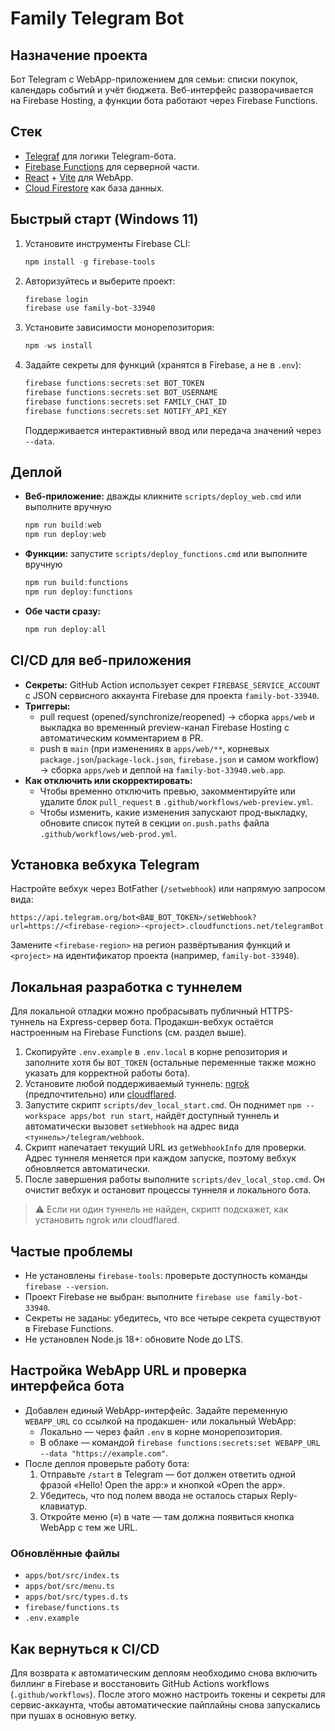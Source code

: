 # Family Telegram Bot

## Назначение проекта
Бот Telegram с WebApp-приложением для семьи: списки покупок, календарь событий и учёт бюджета. Веб-интерфейс разворачивается на Firebase Hosting, а функции бота работают через Firebase Functions.

## Стек
- [Telegraf](https://telegraf.js.org/) для логики Telegram-бота.
- [Firebase Functions](https://firebase.google.com/docs/functions) для серверной части.
- [React](https://react.dev/) + [Vite](https://vitejs.dev/) для WebApp.
- [Cloud Firestore](https://firebase.google.com/docs/firestore) как база данных.

## Быстрый старт (Windows 11)
1. Установите инструменты Firebase CLI:
   ```powershell
   npm install -g firebase-tools
   ```
2. Авторизуйтесь и выберите проект:
   ```powershell
   firebase login
   firebase use family-bot-33940
   ```
3. Установите зависимости монорепозитория:
   ```powershell
   npm -ws install
   ```
4. Задайте секреты для функций (хранятся в Firebase, а не в `.env`):
   ```powershell
   firebase functions:secrets:set BOT_TOKEN
   firebase functions:secrets:set BOT_USERNAME
   firebase functions:secrets:set FAMILY_CHAT_ID
   firebase functions:secrets:set NOTIFY_API_KEY
   ```
   Поддерживается интерактивный ввод или передача значений через `--data`.

## Деплой
- **Веб-приложение:** дважды кликните `scripts/deploy_web.cmd` или выполните вручную
  ```powershell
  npm run build:web
  npm run deploy:web
  ```
- **Функции:** запустите `scripts/deploy_functions.cmd` или выполните вручную
  ```powershell
  npm run build:functions
  npm run deploy:functions
  ```
- **Обе части сразу:**
  ```powershell
  npm run deploy:all
  ```

## CI/CD для веб-приложения
- **Секреты:** GitHub Action использует секрет `FIREBASE_SERVICE_ACCOUNT` с JSON сервисного аккаунта Firebase для проекта `family-bot-33940`.
- **Триггеры:**
  - pull request (opened/synchronize/reopened) → сборка `apps/web` и выкладка во временный preview-канал Firebase Hosting с автоматическим комментарием в PR.
  - push в `main` (при изменениях в `apps/web/**`, корневых `package.json`/`package-lock.json`, `firebase.json` и самом workflow) → сборка `apps/web` и деплой на `family-bot-33940.web.app`.
- **Как отключить или скорректировать:**
  - Чтобы временно отключить превью, закомментируйте или удалите блок `pull_request` в `.github/workflows/web-preview.yml`.
  - Чтобы изменить, какие изменения запускают прод-выкладку, обновите список путей в секции `on.push.paths` файла `.github/workflows/web-prod.yml`.

## Установка вебхука Telegram
Настройте вебхук через BotFather (`/setwebhook`) или напрямую запросом вида:
```
https://api.telegram.org/bot<ВАШ_BOT_TOKEN>/setWebhook?url=https://<firebase-region>-<project>.cloudfunctions.net/telegramBot
```
Замените `<firebase-region>` на регион развёртывания функций и `<project>` на идентификатор проекта (например, `family-bot-33940`).

## Локальная разработка с туннелем
Для локальной отладки можно пробрасывать публичный HTTPS-туннель на Express-сервер бота. Продакшн-вебхук остаётся настроенным на Firebase Functions (см. раздел выше).

1. Скопируйте `.env.example` в `.env.local` в корне репозитория и заполните хотя бы `BOT_TOKEN` (остальные переменные также можно указать для корректной работы бота).
2. Установите любой поддерживаемый туннель: [ngrok](https://ngrok.com/download) (предпочтительно) или [cloudflared](https://developers.cloudflare.com/cloudflare-one/connections/connect-apps/install-and-setup/installation/).
3. Запустите скрипт `scripts/dev_local_start.cmd`. Он поднимет `npm --workspace apps/bot run start`, найдёт доступный туннель и автоматически вызовет `setWebhook` на адрес вида `<туннель>/telegram/webhook`.
4. Скрипт напечатает текущий URL из `getWebhookInfo` для проверки. Адрес туннеля меняется при каждом запуске, поэтому вебхук обновляется автоматически.
5. После завершения работы выполните `scripts/dev_local_stop.cmd`. Он очистит вебхук и остановит процессы туннеля и локального бота.

> ⚠️ Если ни один туннель не найден, скрипт подскажет, как установить ngrok или cloudflared.

## Частые проблемы
- Не установлены `firebase-tools`: проверьте доступность команды `firebase --version`.
- Проект Firebase не выбран: выполните `firebase use family-bot-33940`.
- Секреты не заданы: убедитесь, что все четыре секрета существуют в Firebase Functions.
- Не установлен Node.js 18+: обновите Node до LTS.

## Настройка WebApp URL и проверка интерфейса бота
- Добавлен единый WebApp-интерфейс. Задайте переменную `WEBAPP_URL` cо ссылкой на продакшен- или локальный WebApp:
  - Локально — через файл `.env` в корне монорепозитория.
  - В облаке — командой `firebase functions:secrets:set WEBAPP_URL --data "https://example.com"`.
- После деплоя проверьте работу бота:
  1. Отправьте `/start` в Telegram — бот должен ответить одной фразой «Hello! Open the app:» и кнопкой «Open the app».
  2. Убедитесь, что под полем ввода не осталось старых Reply-клавиатур.
  3. Откройте меню (≡) в чате — там должна появиться кнопка WebApp с тем же URL.

### Обновлённые файлы
- `apps/bot/src/index.ts`
- `apps/bot/src/menu.ts`
- `apps/bot/src/types.d.ts`
- `firebase/functions.ts`
- `.env.example`

## Как вернуться к CI/CD
Для возврата к автоматическим деплоям необходимо снова включить биллинг в Firebase и восстановить GitHub Actions workflows (`.github/workflows`). После этого можно настроить токены и секреты для сервис-аккаунта, чтобы автоматические пайплайны снова запускались при пушах в основную ветку.
